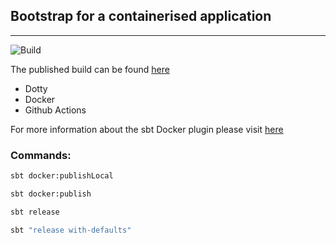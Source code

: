 ## Bootstrap for a containerised application

---

![Build](https://github.com/dpratt747/Scala_Docker_BootStrap/workflows/Build/badge.svg?branch=master&event=push)

The published build can be found [here](https://hub.docker.com/r/dpratt747/docker-scala-bootstrap)

* Dotty
* Docker
* Github Actions


For more information about the sbt Docker plugin please visit [here](https://www.scala-sbt.org/sbt-native-packager/formats/docker.html)

### Commands:
```zsh
sbt docker:publishLocal
```

```zsh
sbt docker:publish
```

```zsh
sbt release
```

```zsh
sbt "release with-defaults"
```